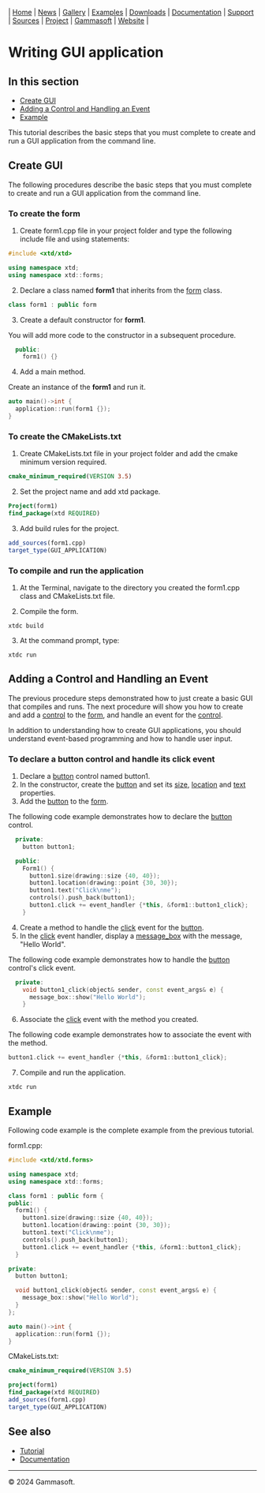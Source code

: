 | [Home](home.md) | [News](news.md) | [Gallery](gallery.md) | [Examples](examples.md) | [Downloads](downloads.md) | [Documentation](documentation.md) | [Support](support.md) | [Sources](https://github.com/gammasoft71/xtd) | [Project](https://sourceforge.net/projects/xtdpro/) | [Gammasoft](gammasoft.md) | [Website](https://gammasoft71.github.io/xtd) |

# Writing GUI application

## In this section

* [Create GUI](#create-gui)
* [Adding a Control and Handling an Event](#adding-a-control-and-handling-an-event)
* [Example](#example)

This tutorial describes the basic steps that you must complete to create and run a GUI application from the command line.

## Create GUI

The following procedures describe the basic steps that you must complete to create and run a GUI application from the command line.

### To create the form

1. Create form1.cpp file in your project folder and type the following include file and using statements:

```cpp
#include <xtd/xtd>

using namespace xtd;
using namespace xtd::forms;
```

2. Declare a class named **form1** that inherits from the [form](https://gammasoft71.github.io/xtd/reference_guides/latest/classxtd_1_1forms_1_1form.html) class.

```cpp
class form1 : public form
```

3. Create a default constructor for **form1**.

You will add more code to the constructor in a subsequent procedure.

```cpp
  public:
    form1() {}
```

4. Add a main method.

Create an instance of the **form1** and run it.

```cpp
auto main()->int {
  application::run(form1 {});
}
```

### To create the CMakeLists.txt

1. Create CMakeLists.txt file in your project folder and add the cmake minimum version required.

```cmake
cmake_minimum_required(VERSION 3.5)
```

2. Set the project name and add xtd package.

```cmake
Project(form1)
find_package(xtd REQUIRED)
```

3. Add build rules for the project.

```cmake
add_sources(form1.cpp)
target_type(GUI_APPLICATION)
```

### To compile and run the application

1. At the Terminal, navigate to the directory you created the form1.cpp class and CMakeLists.txt file.

2. Compile the form.

```shell
xtdc build
```

3. At the command prompt, type:

```shell
xtdc run
```

## Adding a Control and Handling an Event

The previous procedure steps demonstrated how to just create a basic GUI that compiles and runs. 
The next procedure will show you how to create and add a [control](https://gammasoft71.github.io/xtd/reference_guides/latest/classxtd_1_1forms_1_1control.html) to the [form](https://gammasoft71.github.io/xtd/reference_guides/latest/classxtd_1_1forms_1_1form.html), and handle an event for the [control](https://gammasoft71.github.io/xtd/reference_guides/latest/classxtd_1_1forms_1_1control.html).

In addition to understanding how to create GUI applications, you should understand event-based programming and how to handle user input.

### To declare a button control and handle its click event

1. Declare a [button](https://gammasoft71.github.io/xtd/reference_guides/latest/classxtd_1_1forms_1_1button.html) control named button1.
2. In the constructor, create the [button](https://gammasoft71.github.io/xtd/reference_guides/latest/classxtd_1_1forms_1_1button.html) and set its [size](https://gammasoft71.github.io/xtd/reference_guides/latest/classxtd_1_1forms_1_1control.html#a2a9c3b512b6748c8330fe2231839c4cb), [location](https://gammasoft71.github.io/xtd/reference_guides/latest/classxtd_1_1forms_1_1control.html#a704049ab20aa16e25dca51911b0ba13b) and [text](https://gammasoft71.github.io/xtd/reference_guides/latest/classxtd_1_1forms_1_1control.html#a3f3bc021d22dff6f3a32a8dae0e7bbe9) properties.
3. Add the [button](https://gammasoft71.github.io/xtd/reference_guides/latest/classxtd_1_1forms_1_1button.html) to the [form](https://gammasoft71.github.io/xtd/reference_guides/latest/classxtd_1_1forms_1_1form.html).

The following code example demonstrates how to declare the [button](https://gammasoft71.github.io/xtd/reference_guides/latest/classxtd_1_1forms_1_1button.html) control.

```cpp
  private:
    button button1;

  public:
    Form1() {
      button1.size(drawing::size {40, 40});
      button1.location(drawing::point {30, 30});
      button1.text("Click\nme");
      controls().push_back(button1);
      button1.click += event_handler {*this, &form1::button1_click};
    }
```

4. Create a method to handle the [click](https://gammasoft71.github.io/xtd/reference_guides/latest/group__events.html#ga651752ad0a3ec381983aa0b367291a68) event for the [button](https://gammasoft71.github.io/xtd/reference_guides/latest/classxtd_1_1forms_1_1button.html).
5. In the [click](https://gammasoft71.github.io/xtd/reference_guides/latest/group__events.html#ga651752ad0a3ec381983aa0b367291a68) event handler, display a [message_box](https://gammasoft71.github.io/xtd/reference_guides/latest/classxtd_1_1forms_1_1message__box.html) with the message, "Hello World".

The following code example demonstrates how to handle the [button](https://gammasoft71.github.io/xtd/reference_guides/latest/classxtd_1_1forms_1_1button.html) control's click event.

```cpp
  private:
    void button1_click(object& sender, const event_args& e) {
      message_box::show("Hello World");
    }
```

6. Associate the [click](https://gammasoft71.github.io/xtd/reference_guides/latest/group__events.html#ga651752ad0a3ec381983aa0b367291a68) event with the method you created.

The following code example demonstrates how to associate the event with the method.

```cpp
button1.click += event_handler {*this, &form1::button1_click};
```

7. Compile and run the application.

```shell
xtdc run
```

## Example

Following code example is the complete example from the previous tutorial.

form1.cpp:

```cpp
#include <xtd/xtd.forms>

using namespace xtd;
using namespace xtd::forms;

class form1 : public form {  
public:
  form1() {
    button1.size(drawing::size {40, 40});
    button1.location(drawing::point {30, 30});
    button1.text("Click\nme");
    controls().push_back(button1);
    button1.click += event_handler {*this, &form1::button1_click};
  }

private:
  button button1;

  void button1_click(object& sender, const event_args& e) {
    message_box::show("Hello World");
  }
};

auto main()->int {
  application::run(form1 {});
}
```

CMakeLists.txt:

```cmake
cmake_minimum_required(VERSION 3.5)

project(form1)
find_package(xtd REQUIRED)
add_sources(form1.cpp)
target_type(GUI_APPLICATION)
```

## See also

* [Tutorial](tutorial.md)
* [Documentation](documentation.md)

______________________________________________________________________________________________

© 2024 Gammasoft.
